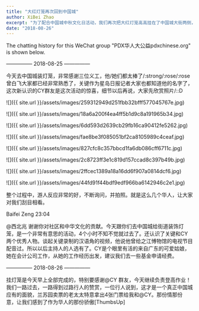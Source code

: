 ```yaml
---
title: "大红灯笼再次回到中国城"
author: XiBei Zhao
excerpt: "为了配合中国城中秋文化日活动，我们再次把大红灯笼高高挂在了中国城大街两侧，这次延伸到了兰苏园门口的十字街头。我们一路过去，一路得到过路行人的赞赏，一位行人说到，这才是一个真正中国城应有的面貌，兰苏园卖票的老太太特意拿出几张门票给我们。那份情那份意，让我们感到了作为华人的那份骄傲"
date: "2018-08-26"
---
```


The chatting history for this WeChat group "PDX华人大公益pdxchinese.org" is shown below.

—————  2018-08-25  —————

今天去中国城装灯笼，非常感谢三位义工，他/她们都太棒了/:strong/:rose/:rose 曾白飞大家都已经非常熟悉了，关键作为星岛日报记者大家也都知道他的名字了，这次新认识的CY群友是这次活动的惊喜，细节以后再说，大家先欣赏照片/::D

![]({{ site.url }}/assets/images/259312949d251fbb32bfff577045767e.jpg)

![]({{ site.url }}/assets/images/18a6a200f4ea4ff5b1d9c8a191965b34.jpg)

![]({{ site.url }}/assets/images/6dd593d2639cb29fb16ca90412fe5262.jpg)

![]({{ site.url }}/assets/images/fae8be3f085051bf2ca8105989c4ceaf.jpg)

![]({{ site.url }}/assets/images/827cfc8c357bbcd1fa6db086cff6711c.jpg)

![]({{ site.url }}/assets/images/2c8723ff3e1c819d157ccad8c397b49b.jpg)

![]({{ site.url }}/assets/images/2ffcec1389a18a16dd6f907a0814dcf6.jpg)

![]({{ site.url }}/assets/images/44fd91f44bdf9edf966ba6142946c2e1.jpg)

整个过程中，游人反应非常的好，不断询问，并拍照。就是这么几个华人，让大家对我们刮目相看。

Baifei Zeng  23:04

@西北兆 谢谢你对社区和中华文化的贡献。今天跟你们去中国城给街道装饰灯笼，是一个非常有意思的活动，4个小时不知不觉就过去了。还认识了关键和CY 两个优秀人物。谈起关键录制的汉语角的视频，他说他曾给之江愽物馆的电视节目配音过。所以以后主持人的人选有了。CY是个眼里有活的来自广东的可爱姑娘，她在会计公司工作，从她的工作经历出发，建议我们去一些基金申请经费。

—————  2018-08-26  —————

挂灯笼是今天早上全部完成的，特别要感谢@CY 群友，今天继续负责登高作业！我们一路过去，一路得到过路行人的赞赏，一位行人说到，这才是一个真正中国城应有的面貌，兰苏园卖票的老太太特意拿出4张门票给我和@CY。那份情那份意，让我们感到了作为华人的那份骄傲[ThumbsUp]

